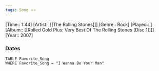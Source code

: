 ```yaml
---
tags: Song ⭐⭐ 
---
```

[Time:: 1:44]
[Artist:: [[The Rolling Stones]]]
[Genre:: Rock]
[Played:: ]
[Album:: [[Rolled Gold Plus: Very Best Of The Rolling Stones [Disc 1]]]]
[Year:: 2007]
### Dates
````dataview
TABLE Favorite_Song
WHERE Favorite_Song = "I Wanna Be Your Man"
````